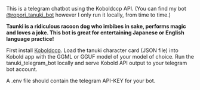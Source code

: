 This is a telegram chatbot using the Koboldccp API. (You can find my bot [@ropori_tanuki_bot](https://t.me/ropori_tanuki_bot) however I only run it locally, from time to time.)

<b>Taunki is a ridiculous racoon dog who imbibes in sake, performs magic and loves a joke. This bot is great for entertaining Japanese or English language practice!</b>

First install [Koboldccp](https://github.com/LostRuins/koboldcpp/). Load the tanuki character card (JSON file) into Kobold app with the GGML or GGUF model of your model of choice. Run the tanuki_telegram_bot locally and serve Kobold API output to your telegram bot account.

A .env file should contain the telegram API-KEY for your bot.
